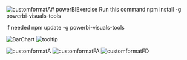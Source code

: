 ![customformatA](https://github.com/sabirali50/powerBIExercise/assets/84727715/5fb4de25-06cc-4928-b15e-5b45711c47b5)# powerBIExercise
Run this command 
npm install -g powerbi-visuals-tools

if needed
npm update -g powerbi-visuals-tools

![BarChart](https://github.com/sabirali50/powerBIExercise/assets/84727715/9f6fc1da-c22b-48be-b35b-30330d30373c)
![tooltip](https://github.com/sabirali50/powerBIExercise/assets/84727715/247ce8b4-c981-4914-8a82-e304ab87c70f)

![customformatA](https://github.com/sabirali50/powerBIExercise/assets/84727715/7cb102ac-8973-4dca-abf3-bc3535c264de)
![customformatFA](https://github.com/sabirali50/powerBIExercise/assets/84727715/31e4683e-d2e6-475e-8f3b-2004e6c9f967)
![customformatFD](https://github.com/sabirali50/powerBIExercise/assets/84727715/60bdb591-6a34-4a69-92da-8a83499eb6ef)

